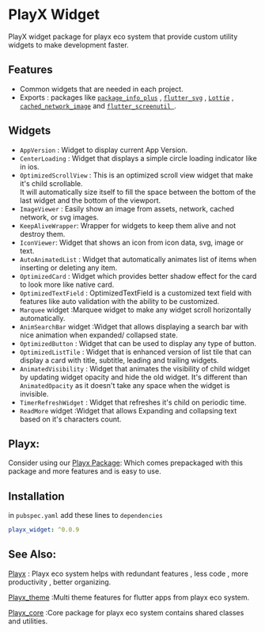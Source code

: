 # PlayX Widget
PlayX widget package for playx eco system that provide custom utility widgets to make development faster.


## Features
-  Common widgets that are needed in each project.
- Exports :  packages like [`package_info_plus`](https://pub.dev/packages/package_info_plus) ,
  [`flutter_svg`](https://pub.dev/packages/flutter_svg)
  , [`Lottie`](https://pub.dev/packages/lottie)
  , [`cached_network_image`](https://pub.dev/packages/cached_network_image)
  and [`flutter_screenutil `](https://pub.dev/packages/flutter_screenutil).


## Widgets
- `AppVersion` : Widget to display current App Version.
- `CenterLoading` : Widget that displays a simple circle loading indicator like in ios.
- `OptimizedScrollView` : This is an optimized scroll view widget that make it's child scrollable.  
  It will automatically size itself to fill the space between the bottom of the last widget and the
  bottom of the viewport.
- `ImageViewer` : Easily show an image from assets, network, cached network, or svg images.
- `KeepAliveWrapper`: Wrapper for widgets to keep them alive and not destroy them.
- `IconViewer`: Widget that shows an icon from icon data, svg, image or text.
- `AutoAnimatedList` : Widget that automatically animates list of items when inserting or deleting
  any item.
- `OptimizedCard` : Widget which provides better shadow effect for the card to look more like native
  card.
- `OptimizedTextField` :  OptimizedTextField is a customized text field with features like auto
  validation with the ability to be customized.
- `Marquee` widget :Marquee widget to make any widget scroll horizontally automatically.
- `AnimSearchBar` widget :Widget that allows displaying a search bar with nice animation when
  expanded/ collapsed state.
- `OptimizedButton` : Widget that can be used to display any type of button.
- `OptimizedListTile` : Widget that is enhanced version of list tile that can display a card with
  title, subtitle, leading and trailing widgets.
- `AnimatedVisibility` : Widget that animates the visibility of child widget by updating widget
  opacity and hide the old widget.
  It's different than `AnimatedOpacity` as it doesn't take any space when the widget is invisible.
- `TimerRefreshWidget` : Widget that refreshes it's child on periodic time.
- `ReadMore` widget :Widget that allows Expanding and collapsing text based on it's characters
  count.

## Playx:
Consider using our [Playx Package](https://pub.dev/packages/playx):
Which comes prepackaged with this package and more features and is easy to use.


## Installation

in `pubspec.yaml` add these lines to `dependencies`

```yaml  
playx_widget: ^0.0.9
```  

## See Also:
[Playx](https://pub.dev/packages/playx) : Playx eco system helps with redundant features , less code , more productivity , better organizing.

[Playx_theme](https://pub.dev/packages/playx_theme) :Multi theme features for flutter apps from playx eco system.

[Playx_core](https://pub.dev/packages/playx_core) :Core package for playx eco system contains shared classes and utilities.

